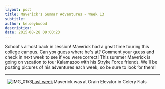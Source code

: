 ```yaml
---
layout: post
title: Maverick's Summer Adventures - Week 13
subtitle:
author: kelseybwood
description:
date: 2015-08-28 09:00:23
---
```


School's almost back in session! Maverick had a great time touring this college campus. Can you guess where he's at? Comment your guess and check in [next week](/2015/09/03/mavericks-summer-adventures-week-14/) to see if you were correct! This summer Maverick is going on vacation to tour Kalamazoo with his Stryke Force friends. We'll be posting pictures of his adventures each week, so be sure to look for them!

* * *

  ![IMG_0153](/wp-content/uploads/2015/06/IMG_0153-225x300.jpg)[Last week](http://strykeforce.org/2015/08/21/mavericks-summer-adventures-week-12/) Maverick was at Grain Elevator in Celery Flats
